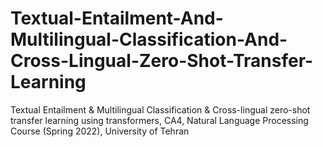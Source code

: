 # Textual-Entailment-And-Multilingual-Classification-And-Cross-Lingual-Zero-Shot-Transfer-Learning
Textual Entailment &amp;  Multilingual Classification &amp; Cross-lingual zero-shot transfer learning using transformers, CA4, Natural Language Processing Course (Spring 2022), University of Tehran 
